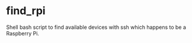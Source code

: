 # find_rpi
Shell bash script to find available devices with ssh which happens to be a Raspberry Pi.
